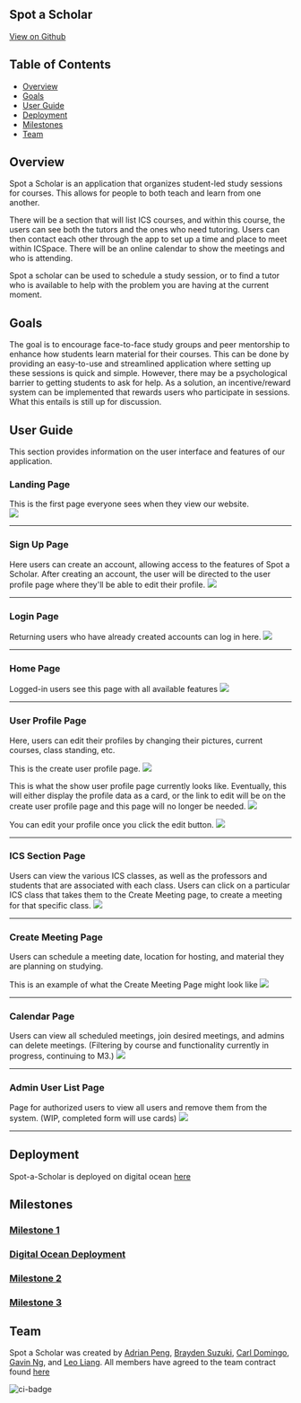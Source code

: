 ## Spot a Scholar 
[View on Github](https://github.com/spot-a-scholar)

## Table of Contents
* [Overview](#overview)
* [Goals](#goals)
* [User Guide](#user-guide)
* [Deployment](#deployment)
* [Milestones](#milestones)
* [Team](#team)

## Overview

Spot a Scholar is an application that organizes student-led study sessions for courses. This allows for people to both teach and learn from one another.

There will be a section that will list ICS courses, and within this course, the users can see both the tutors and the ones who need tutoring. Users can then contact each other through the app to set up a time and place to meet within ICSpace. There will be an online calendar to show the meetings and who is attending.

Spot a scholar can be used to schedule a study session, or to find a tutor who is available to help with the problem you are having at the current moment.

## Goals

The goal is to encourage face-to-face study groups and peer mentorship to enhance how students learn material for their courses. This can be done by providing an easy-to-use and streamlined application where setting up these sessions is quick and simple. However, there may be a psychological barrier to getting students to ask for help. As a solution, an incentive/reward system can be implemented that rewards users who participate in sessions. What this entails is still up for discussion. 

## User Guide

This section provides information on the user interface and features of our application.

### Landing Page
This is the first page everyone sees when they view our website.  
<img src="images/landing-page-mockup.jpg">
___

### Sign Up Page
Here users can create an account, allowing access to the features of Spot a Scholar. After creating an account, the user will be directed to the user profile page where they'll be able to edit their profile.
<img src="images/signup-page.png">
___

### Login Page
Returning users who have already created accounts can log in here.
<img src="images/login-page.png">
___

### Home Page
Logged-in users see this page with all available features
<img src="images/home-page-mockup.jpg">
___

### User Profile Page
Here, users can edit their profiles by changing their pictures, current courses, class standing, etc. 

This is the create user profile page.
<img src="images/create-user-profile.png">

This is what the show user profile page currently looks like. Eventually, this will either display the profile data as a card, or the link to edit will be on the create user profile page and this page will no longer be needed. 
<img  src="images/show-user-profile.png">

You can edit your profile once you click the edit button.
<img src="images/edit-user-profile.png">
___

### ICS Section Page
Users can view the various ICS classes, as well as the professors and students that are associated with each class. Users can click on a particular ICS class that takes them to the Create Meeting page, to create a meeting for that specific class.
<img src="images/ics-section-page-mockup.png">
___

### Create Meeting Page
Users can schedule a meeting date, location for hosting, and material they are planning on studying.

This is an example of what the Create Meeting Page might look like
<img src="images/create-meeting-mock.png">
___

### Calendar Page
Users can view all scheduled meetings, join desired meetings, and admins can delete meetings. (Filtering by course and functionality currently in progress, continuing to M3.)
<img src="images/calendar.png">
___

### Admin User List Page
Page for authorized users to view all users and remove them from the system. (WIP, completed form will use cards)
<img src="images/UserListAdmin-mockup.png">
___

## Deployment
Spot-a-Scholar is deployed on digital ocean [here](http://161.35.229.168)

## Milestones

### [Milestone 1](https://github.com/orgs/spot-a-scholar/projects/1/views/1)
### [Digital Ocean Deployment](http://161.35.229.168)
### [Milestone 2](https://github.com/orgs/spot-a-scholar/projects/5/views/1)
### [Milestone 3](https://github.com/orgs/spot-a-scholar/projects/6/views/1)

## Team
Spot a Scholar was created by [Adrian Peng](https://github.com/AdrianPeng02), [Brayden Suzuki](https://github.com/braydens02), [Carl Domingo](https://github.com/carld20), [Gavin Ng](https://github.com/Ng-Gavin), and [Leo Liang](https://github.com/leoliang22). All members have agreed to the team contract found [here](https://docs.google.com/document/d/1xYJmXnE_EMxqvXJQP85zjtr-adYrsPa7Yv8gQr9Bpp4/edit)

![ci-badge](https://github.com/spot-a-scholar/spot-a-scholar/workflows/spot-a-scholar/badge.svg)
